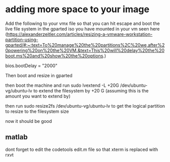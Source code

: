 # adding more space to your image
Add the following to your vmx file so that you can hit escape and boot the live
file system in the gparted iso you have mounted in your vm seen here
(https://alexanderzeitler.com/articles/resizing-a-vmware-workstation-partition-using-gparted/#:~:text=To%20manage%20the%20partitions%2C%20we,after%20powering%20on%20the%20VM.&text=This%20will%20delay%20the%20boot,ms%20and%20show%20the%20options.)

bios.bootDelay = "2000"

Then boot and resize in gparted

then boot the machine and run
sudo lvextend -L +20G /dev/ubuntu-vg/ubuntu-lv
to extend the filesystem by +20 G (assuming this is the amount you want to
extend by)

then run
   sudo resize2fs /dev/ubuntu-vg/ubuntu-lv
to get the logical partition to resize to the filesystem size

now it should be good

## matlab

dont forget to edit the codetools edit.m file so that xterm is replaced with
rxvt
